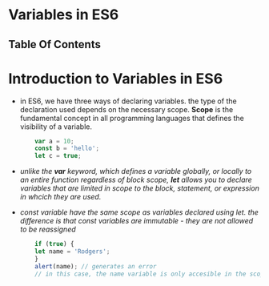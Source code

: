 # Variables in ES6

## Table Of Contents

# Introduction to Variables in ES6
* in ES6, we have three ways of declaring variables. the type of the declaration used depends on the necessary scope. __Scope__ is the fundamental concept in all programming languages that defines the visibility of a variable.

    ```js
        var a = 10;
        const b = 'hello';
        let c = true;
    ```

* _unlike the __var__ keyword, which defines a variable globally, or locally to an entire function regardless of block scope, __let__ allows you to declare variables that are limited in scope to the block, statement, or expression in whcich they are used._

* _const variable have the  same scope as variables declared using let. the difference is that const variables are immutable - they are not allowed to be reassigned_

    ```js
        if (true) {
        let name = 'Rodgers';
        } 
        alert(name); // generates an error
        // in this case, the name variable is only accesible in the scope of the if statement because it was declared as let
    ```